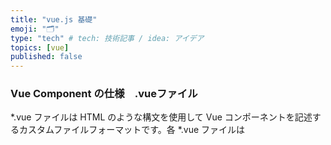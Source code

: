 ```yaml
---
title: "vue.js 基礎"
emoji: "🗂"
type: "tech" # tech: 技術記事 / idea: アイデア
topics: [vue]
published: false
---
```

### Vue Component の仕様　.vueファイル
*.vue ファイルは HTML のような構文を使用して Vue コンポーネントを記述するカスタムファイルフォーマットです。各 *.vue ファイルは <template>、<script>、<style> の三つのトップレベル言語のブロックで構成されています。
https://vue-loader-v14.vuejs.org/ja/start/spec.html

1. template内には 
実際に表示させる処理
### v-if
v-ifディレクティブは表示の切り替えをしたい要素に指定することで、指定した値の真偽値によって表示を切り替えるディレクティブ
指定した値がtrueであればその要素は表示され、falseであれば表示されない
```html:<div id="app">
  <p v-if ="isShow">表示されています</p>
  <p v-else>隠し要素が表示されています。</p>
</div>
```
```app.js:app.js
new Vue({
   el:'#app',
   data:{
    isShow:true
   }
})
```
### v-show
v-ifと同じように要素の表示の切り替えを行うが
v-showディレクティブはcssのdisplay要素を切り替えているだけで
v-ifディレクティブのように要素自体が消えたり、生成されたりしているわけではありません。

v-ifディレクティブでは紐づけられた変数の真偽値によって指定されているHTML要素の有無を動的に切り替えることができる。
v-ifディレクティブはDOM操作で要素を切り替える。
v-showディレクティブは要素のdisplayプロパティの値で表示を切り替える。
@click
v-else
### v-model ディレクティブ
入力された値を指定したデータの値に格納するディレクティブ

v-modelディレクティブはユニークな機能ではなく、v-bindディレクティブとv-onディレクティブの機能をまとめて双方向のデータバインディングを実現している糖衣構文（記法を簡略なものにした構文）です。input要素などのvalue属性をv-bindでバインディングし、changeイベントに対してVueの変数にvalue属性の値を代入することで実装できます

v-modelディレクティブを用いることでユーザーが入力した値をVueで取得することができます。
テキスト以外のインプット要素やセレクトボックスからも同様にユーザーが入力した値を取得することができます。
v-modeディレクティブlはv-bindディレクティブとv-onディレクティブの機能を合わせた糖衣構文である。
### v-on 
ボタンを押すと文字の色や大きさを変えたり、要素の表示の切り替えをする
### v-bind
aタグのhref属性やimgタグのsrc属性なども動的に変更したい！
ボタンを押すと写真が切り替わる機能とかね。
動的に切り替えたい属性に切り替えるための変数を紐づけしておくだけでこれらを実現してくれます

```
new Vue({
 el: "#app",
 data: {
   属性に代入される変数名: 変数の初期値,
 },
 template: `
 <div>
   <img v-bind:属性の名前="属性に代入される変数名"/>
 </div>
 
})
```
HTML要素の任意の属性はv-bindディレクティブを用いることで動的に紐付けすることができる
v-bindは「:」のみを用いる省略記法がある。
v-bind:classとv-bind:styleについてVueは特別な記法を用意している。
input要素のvalue属性を紐付ける場合はv-modelを用いると便利である。
### v-bind:class
v-bindディレクティブの一つで、オブジェクトや配列を渡すことでそのデータプロパティの真偽値によってクラス属性の付与を切り替えることができます
つまりクラスの属性を切り替えることができる
```
<div v-bind:class ={クラス名:プロパティ値}>AAA</div>
```
2. script内
import
export() {
    computed: {
        //上と
        apiStatus () {
        return this.$store.state.auth.apiStatus
        },
        //下は同じ（だが必要：import { mapState } fro'vuex'）
        ...mapState({
    　　apiStatus: state => state.auth.apiStatus,
    }

    methods:
}

DOM操作

### computed　算出プロパティ
データそのものに何らかの処理を加えたものをプロパティにしたい時に使う
```js:
computed: {
   ここに算出プロパティ名を記述: function () {
      ここに処理内容を記述
      return ここに処理後の表示させる値を記述
 }
}
```
```js:
var vm = new Vue({
  el: '#example',
  data: {
    firstNum:3,
    secondNum:4
  },
  computed: {
    // 算出 getter 関数
   resultNum: function () {
      // `this` は vm インスタンスを指します
      return this.firstNum * this.secondNum
    }
  }
})
```
```html:
<div id="example">
  <p>{{ resultNum }}</p> 
</div>
```
12と表示
### watch　プロパティ
データの変更を監視して、それをトリガーに非同期処理や複雑な処理を行う必要がある時に使えるのが、watchプロパティ(監視プロパティ)
```js:
watch:  {
   変更を監視するプロパティ名を記述: {
     handler: function (変更後の値, 変更前の値) {
       ここに処理内容を記述
   },
     [deep: 真偽値,]
     [immediate: 真偽値,]
 }
}
```
deep(任意) : trueの場合、監視するプロパティがオブジェクトの場合ネストされた値の変更も検知します。2.2項で詳しく扱います。
immediate(任意) : trueの場合、初期読み込み時にも呼び出します

このようにdeep、immediateのそれぞれをオブジェクトのキーと真偽値で表現し、コールバック関数をhandlerで記述します。
```js:
var vm = new Vue({
 el: '#example',
 data: {
   firstNum: 3,
   secondNum: 4,
   resultNum: 12,
 },
 watch: {
   firstNum: function (val) {
     // `this` は vm インスタンスを指します
     this.resultNum = val * this.secondNum;
   },
   secondNum: function (val) {
     this.resultNum = this.firstNum * val;
   }
 }
})
```
watchプロパティを使うべき場合
computedプロパティでは処理できない非同期通信などの複雑な処理を行う場合
更新前と更新後の値を使う場合
処理を実行しても、データは返さない場合

### methods　プロパティ
computedプロパティ内に記述していた関数をmethodsプロパティに記述し、テンプレート構文でその関数を呼び出すだけ。
```js:
var vm = new Vue({
  el: '#example',
  data: {
    firstNum:3,
    secondNum:4
  },
  methods: {
    // 算出 getter 関数
   calcNum: function () {
      // `this` は vm インスタンスを指します
      return this.firstNum * this.secondNum
    }
  }
})
```
```html:
<div id="example">
  <p>{{ calcNum() }}</p> 
</div>
```
。pタグの要素には常に、calcNumの計算結果の戻り値が表示されるようになります。（methodsプロパティを用いているので必ず()をつけることに注意しましょう。）

methodsプロパティはv-onのハンドラ関数としても利用できるなどの汎用性の高さがメリットとしてあげられます。

computedプロパティは関数内の変数に変更があるときだけ再計算されます。変更がない場合はキャッシュが利用されるため、余計な計算を行うことがなくなるのがメリットです。

データに何かしらの処理を加えてから表示させたい際はcomputedプロパティを用いる。
記述方法はcomputedプロパティ内の関数名と処理内容と戻り値を定義するだけ。
watchプロパティに比べて記述が簡潔で可読性も高い。
methodsプロパティと異なり、キャッシュの利用があるため、関連する変数が変更される場合のみ、関数が実行される。
computedプロパティはライフサイクルダイアグラムでmountedよりも前に位置付けられるので注意する必要がある。

### props プロパティ
親インスタンスから子インスタンス(コンポーネント)へデータを受け渡す時に重要になるのがpropsプロパティ
propsを用いれば親から子への単一方向のデータの流れを実現でき、データの流れを把握しやすくなる

重要なのが
子のscriptタグ内（js記述部分）のpropsで、親から受け取るプロパティ名を列挙
親のtemplateタグ内（html記述部分）で、子の呼び出しとデータの受け渡し

propsの書き方は、文字列の配列かオブジェクトの配列。
propsでの命名においてキャメルケースを用いた場合には、親のhtmlではケバブケースにする必要がある。

```
